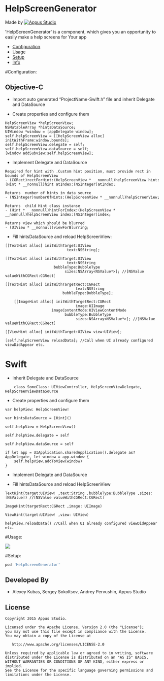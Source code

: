 HelpScreenGenerator
=====================

Made by [![Appus Studio](https://github.com/appus-studio/Appus-Splash/blob/master/image/logo.png)](http://appus.pro)

'HelpScreenGenerator' is a component, which gives you an opportunity to easily make a help screens for Your app

* [Configuration](#configuration)
* [Usage](#usage)
* [Setup](#setup)
* [Info](#info)

#Configuration:

## Objective-C

* Import auto generated “ProjectName-Swift.h” file and inherit Delegate and DataSource

* Create properties and configure them
```
HelpScreenView *helpScreenView;
NSMutableArray *hintsDataSource;
UIWindow *window = [appDelegate window];
self.helpScreenView = [[HelpScreenView alloc] initWithFrame:window.bounds];
self.helpScreenView.delegate = self;
self.helpScreenView.dataSource = self;
[window addSubview:self.helpScreenView];
``` 
* Implement Delegate and DataSource
	
```
Required for hint with .Custom hint position, must provide rect in bounds of HelpScreenView
- (CGRect)rectForHint:(HelpScreenView * __nonnull)helpScreenView hint:(Hint * __nonnull)hint atIndex:(NSInteger)atIndex;

Returns  number of hints in data source
- (NSInteger)numberOfHints:(HelpScreenView * __nonnull)helpScreenView;

Returns  child Hint class instanse
- (Hint * __nonnull)hintForIndex:(HelpScreenView * __nonnull)helpScreenView index:(NSInteger)index;

Returns view which should be blurred
- (UIView * __nonnull)viewForBlurring;
```

* Fill hintsDataSource and reload HelpScreenView:
```
[[TextHint alloc] initWithTarget:UIView
                            text:NSString];
	                            
[[TextHint alloc] initWithTarget:UIView
                            text:NSString
                      bubbleType:BubbleType
                           sizes:NSArray<NSValue*>]; //[NSValue valueWithCGRect:CGRect]
	                           
[[TextHint alloc] initWithTargetRect:CGRect
                                text:NSString
                          bubbleType:BubbleType];
                          
	[[ImageHint alloc] initWithTargetRect:CGRect
                                image:UIImage
                     imageContentMode:UIViewContentMode
                           bubbleType:BubbleType
                                sizes:NSArray<NSValue*>]; //[NSValue valueWithCGRect:CGRect]
	                                
[[ViewHint alloc] initWithTarget:UIView view:UIView];

[self.helpScreenView reloadData]; //Call when UI already configured viewDidAppear etc.
```
# Swift

* Inherit Delegate and DataSource
```
	class SomeClass: UIViewController, HelpScreenViewDelegate, HelpScreenViewDataSource
```
* Create properties and configure them
```
var helpView: HelpScreenView!
    
var hintsDataSource = [Hint]()

self.helpView = HelpScreenView()

self.helpView.delegate = self

self.helpView.dataSource = self

if let app = UIApplication.sharedApplication().delegate as? AppDelegate, let window = app.window {
    self.helpView.addToView(window)
}  
```
* Implement Delegate and DataSource

* Fill hintsDataSource and reload HelpScreenView
```
TextHint(target:UIView! ,text:String ,bubbleType:BubbleType ,sizes:[NSValue]) //[NSValue valueWithCGRect:CGRect]
	
ImageHint(targetRect:CGRect ,image: UIImage)
	
ViewHint(target:UIView! ,view: UIView)

helpView.reloadData() //Call when UI already configured viewDidAppear etc. 
```
#Usage:

![](https://github.com/appus-studio/Flat-SlideControl/blob/master/Resource/usage.gif)

#Setup:
```Ruby
pod 'HelpScreenGenerator'
```

Developed By
------------

* Alexey Kubas, Sergey Sokoltsov, Andrey Pervushin, Appus Studio

License
--------

    Copyright 2015 Appus Studio.

    Licensed under the Apache License, Version 2.0 (the "License");
    you may not use this file except in compliance with the License.
    You may obtain a copy of the License at

       http://www.apache.org/licenses/LICENSE-2.0

    Unless required by applicable law or agreed to in writing, software
    distributed under the License is distributed on an "AS IS" BASIS,
    WITHOUT WARRANTIES OR CONDITIONS OF ANY KIND, either express or implied.
    See the License for the specific language governing permissions and
    limitations under the License.
